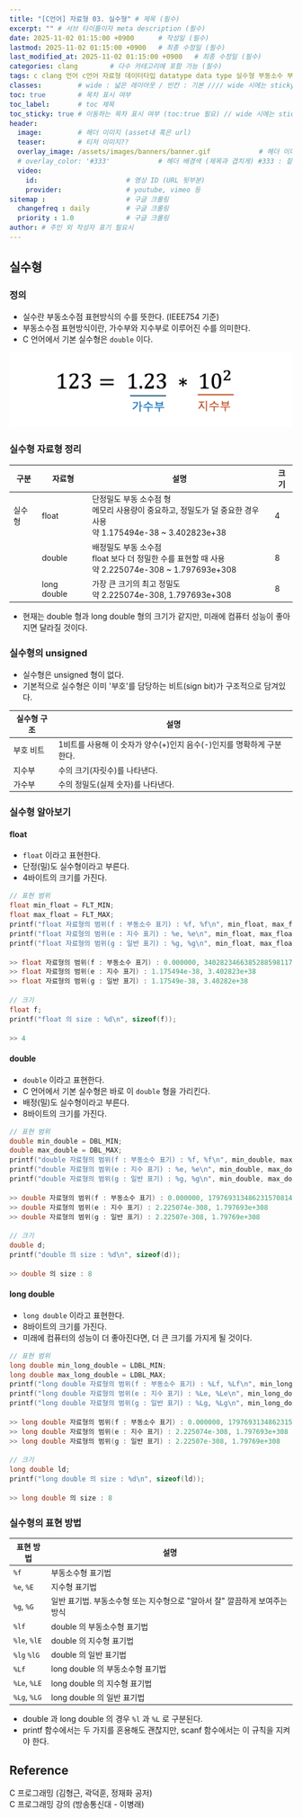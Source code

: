 ```yaml
---
title: "[C언어] 자료형 03. 실수형" # 제목 (필수)
excerpt: "" # 서브 타이틀이자 meta description (필수)
date: 2025-11-02 01:15:00 +0900      # 작성일 (필수)
lastmod: 2025-11-02 01:15:00 +0900   # 최종 수정일 (필수)
last_modified_at: 2025-11-02 01:15:00 +0900   # 최종 수정일 (필수)
categories: clang        # 다수 카테고리에 포함 가능 (필수)
tags: c clang 언어 c언어 자료형 데이터타입 datatype data type 실수형 부동소수 부동소수점 부동소수점형 float double long longdouble                    # 태그 복수개 가능 (필수)
classes:         # wide : 넓은 레이아웃 / 빈칸 : 기본 //// wide 시에는 sticky toc 불가
toc: true        # 목차 표시 여부
toc_label:       # toc 제목
toc_sticky: true # 이동하는 목차 표시 여부 (toc:true 필요) // wide 시에는 sticky toc 불가
header: 
  image:         # 헤더 이미지 (asset내 혹은 url)
  teaser:        # 티저 이미지??
  overlay_image: /assets/images/banners/banner.gif            # 헤더 이미지 (제목과 겹치게)
  # overlay_color: '#333'            # 헤더 배경색 (제목과 겹치게) #333 : 짙은 회색 (필수)
  video:
    id:                      # 영상 ID (URL 뒷부분)
    provider:                # youtube, vimeo 등
sitemap :                    # 구글 크롤링
  changefreq : daily         # 구글 크롤링
  priority : 1.0             # 구글 크롤링
author: # 주인 외 작성자 표기 필요시
---
```

<!--postNo: 20251102_004-->


## 실수형  

### 정의  

- 실수란 부동소수점 표현방식의 수를 뜻한다. (IEEE754 기준)  
- 부동소수점 표현방식이란, 가수부와 지수부로 이루어진 수를 의미한다.  
- C 언어에서 기본 실수형은 `double` 이다.  

![](/assets/images/20251102_004_001.png)

### 실수형 자료형 정리  

| 구분  | 자료형         | 설명                                                                                | 크기  |
| --- | ----------- | --------------------------------------------------------------------------------- | --- |
| 실수형 | float       | 단정밀도 부동 소수점 형<br>메모리 사용량이 중요하고, 정밀도가 덜 중요한 경우 사용<br>약 1.175494e-38 ~ 3.402823e+38 | 4   |
|     | double      | 배정밀도 부동 소수점<br>float 보다 더 정밀한 수를 표현할 때 사용<br>약 2.225074e-308 ~ 1.797693e+308      | 8   |
|     | long double | 가장 큰 크기의 최고 정밀도<br>약 2.225074e-308, 1.797693e+308                                 | 8   |

- 현재는 double 형과 long double 형의 크기가 같지만, 미래에 컴퓨터 성능이 좋아지면 달라질 것이다.  

### 실수형의 unsigned  

- 실수형은 unsigned 형이 없다.  
- 기본적으로 실수형은 이미 '부호'를 담당하는 비트(sign bit)가 구조적으로 담겨있다.  

| 실수형 구조 | 설명                                         |
| ------ | ------------------------------------------ |
| 부호 비트  | 1비트를 사용해 이 숫자가 양수(+)인지 음수(-)인지를 명확하게 구분한다. |
| 지수부    | 수의 크기(자릿수)를 나타낸다.                          |
| 가수부    | 수의 정밀도(실제 숫자)를 나타낸다.                       |

### 실수형 알아보기  

#### float  

- `float` 이라고 표현한다.  
- 단정(밀)도 실수형이라고 부른다.  
- 4바이트의 크기를 가진다.  

```c
// 표현 범위
float min_float = FLT_MIN;
float max_float = FLT_MAX;
printf("float 자료형의 범위(f : 부동소수 표기) : %f, %f\n", min_float, max_float);
printf("float 자료형의 범위(e : 지수 표기) : %e, %e\n", min_float, max_float); 
printf("float 자료형의 범위(g : 일반 표기) : %g, %g\n", min_float, max_float); 

>> float 자료형의 범위(f : 부동소수 표기) : 0.000000, 340282346638528859811704183484516925440.000000
>> float 자료형의 범위(e : 지수 표기) : 1.175494e-38, 3.402823e+38
>> float 자료형의 범위(g : 일반 표기) : 1.17549e-38, 3.40282e+38

// 크기
float f;
printf("float 의 size : %d\n", sizeof(f));

>> 4
```

#### double  

- `double` 이라고 표현한다.  
- C 언어에서 기본 실수형은 바로 이 `double` 형을 가리킨다.  
- 배정(밀)도 실수형이라고 부른다.  
- 8바이트의 크기를 가진다.  

```c
// 표현 범위
double min_double = DBL_MIN;
double max_double = DBL_MAX;
printf("double 자료형의 범위(f : 부동소수 표기) : %f, %f\n", min_double, max_double);
printf("double 자료형의 범위(e : 지수 표기) : %e, %e\n", min_double, max_double);
printf("double 자료형의 범위(g : 일반 표기) : %g, %g\n", min_double, max_double);

>> double 자료형의 범위(f : 부동소수 표기) : 0.000000, 179769313486231570814527423731704356798070567525844996598917476803157260780028538760589558632766878171540458953514382464234321326889464182768467546703537516986049910576551282076245490090389328944075868508455133942304583236903222948165808559332123348274797826204144723168738177180919299881250404026184124858368.000000
>> double 자료형의 범위(e : 지수 표기) : 2.225074e-308, 1.797693e+308
>> double 자료형의 범위(g : 일반 표기) : 2.22507e-308, 1.79769e+308

// 크기
double d;
printf("double 의 size : %d\n", sizeof(d));

>> double 의 size : 8
```

#### long double  

- `long double` 이라고 표현한다.  
- 8바이트의 크기를 가진다.  
- 미래에 컴퓨터의 성능이 더 좋아진다면, 더 큰 크기를 가지게 될 것이다.  

```c
// 표현 범위
long double min_long_double = LDBL_MIN;
long double max_long_double = LDBL_MAX;
printf("long double 자료형의 범위(f : 부동소수 표기) : %Lf, %Lf\n", min_long_double, max_long_double); // 제대로 표현 불가
printf("long double 자료형의 범위(e : 지수 표기) : %Le, %Le\n", min_long_double, max_long_double);
printf("long double 자료형의 범위(g : 일반 표기) : %Lg, %Lg\n", min_long_double, max_long_double);

>> long double 자료형의 범위(f : 부동소수 표기) : 0.000000, 179769313486231570814527423731704356798070567525844996598917476803157260780028538760589558632766878171540458953514382464234321326889464182768467546703537516986049910576551282076245490090389328944075868508455133942304583236903222948165808559332123348274797826204144723168738177180919299881250404026184124858368.000000
>> long double 자료형의 범위(e : 지수 표기) : 2.225074e-308, 1.797693e+308
>> long double 자료형의 범위(g : 일반 표기) : 2.22507e-308, 1.79769e+308

// 크기
long double ld;
printf("long double 의 size : %d\n", sizeof(ld));

>> long double 의 size : 8
```

### 실수형의 표현 방법  

| 표현 방법        | 설명                                          |
| ------------ | ------------------------------------------- |
| `%f`         | 부동소수형 표기법                                   |
| `%e`, `%E`   | 지수형 표기법                                     |
| `%g`, `%G`   | 일반 표기법. 부동소수형 또는 지수형으로 "알아서 잘" 깔끔하게 보여주는 방식 |
| `%lf`        | double 의 부동소수형 표기법                          |
| `%le`, `%lE` | double 의 지수형 표기법                            |
| `%lg` `%lG`  | double 의 일반 표기법                             |
| `%Lf`        | long double 의 부동소수형 표기법                     |
| `%Le`, `%LE` | long double 의 지수형 표기법                       |
| `%Lg`, `%LG` | long double 의 일반 표기법                        |

- double 과 long double 의 경우 `%l` 과 `%L` 로 구분된다.  
- printf 함수에서는 두 가지를 혼용해도 괜찮지만, scanf 함수에서는 이 규칙을 지켜야 한다.  


## Reference  

C 프로그래밍 (김형근, 곽덕훈, 정재화 공저)  
C 프로그래밍 강의 (방송통신대 - 이병래)  
